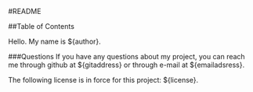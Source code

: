 #README

##Table of Contents

Hello. My name is ${author}. 

###Questions
If you have any questions about my project, you can reach me through github at ${gitaddress} or through e-mail at ${emailadsress}.

The following license is in force for this project: ${license}.